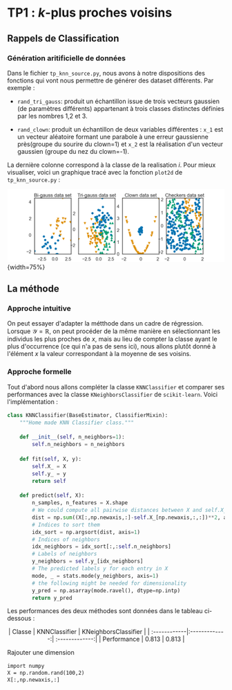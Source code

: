 # TP1 : $k$-plus proches voisins

## Rappels de Classification
### Génération aritificielle de données

Dans le fichier `tp_knn_source.py`, nous avons à notre dispositions des fonctions qui vont nous permettre de générer des dataset différents. Par exemple : 

- `rand_tri_gauss`: produit un échantillon issue de trois vecteurs gaussien (de paramètres différents) appartenant à trois classes distinctes définies par les nombres 1,2 et 3. 

- `rand_clown`: produit un échantillon de deux variables différentes : `x_1` est un vecteur aléatoire formant une parabole à une erreur gaussienne près(groupe du sourire du clown=1) et `x_2` est la réalisation d'un vecteur gaussien (groupe du nez du clown=-1).

La dernière colonne correspond à la classe de la realisation $i$.
Pour mieux visualiser, voici un graphique tracé avec la fonction `plot2d` de `tp_knn_source.py` : 

![](./plot/visu_data.png "Visualisation des datasets"){width=75%}

## La méthode

### Approche intuitive 

On peut essayer d'adapter la métthode dans un cadre de régression. Lorsque $\mathcal{Y}=\mathbb{R}$, on peut procéder de la même manière en sélectionnant les individus les plus proches de $x$, mais au lieu de compter la classe ayant le plus d'occurrence (ce qui n'a pas de sens ici), nous allons plutôt donné à l'élément $x$ la valeur correspondant à la moyenne de ses voisins.

### Approche formelle

Tout d'abord nous allons compléter la classe `KNNClassifier` et comparer ses performances avec la classe `KNeighborsClassifier` de `scikit-learn`. Voici l'implémentation : 

```python
class KNNClassifier(BaseEstimator, ClassifierMixin):
    """Home made KNN Classifier class."""

    def __init__(self, n_neighbors=1):
        self.n_neighbors = n_neighbors

    def fit(self, X, y):
        self.X_ = X
        self.y_ = y
        return self

    def predict(self, X):
        n_samples, n_features = X.shape
        # We could compute all pairwise distances between X and self.X_ using metrics.pairwise.pairwise_distances
        dist = np.sum((X[:,np.newaxis,:]-self.X_[np.newaxis,:,:])**2, axis=-1)
        # Indices to sort them
        idx_sort = np.argsort(dist, axis=1)
        # Indices of neighbors
        idx_neighbors = idx_sort[:,:self.n_neighbors]
        # Labels of neighbors
        y_neighbors = self.y_[idx_neighbors]
        # The predicted labels y for each entry in X
        mode, _ = stats.mode(y_neighbors, axis=1)
        # the following might be needed for dimensionality
        y_pred = np.asarray(mode.ravel(), dtype=np.intp)
        return y_pred

```

Les performances des deux méthodes sont données dans le tableau ci-dessous : 

<center>
| Classe  | KNNClassifier          | KNeighborsClassifier |
| :------------|:-------------:| :-------------:|
| Performance  |   0.813        |    0.813 |
</center>


Rajouter une dimension 
```
import numpy
X = np.random.rand(100,2)
X[:,np.newaxis,:]
```